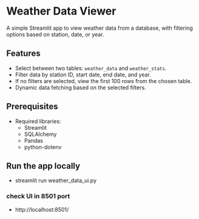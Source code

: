 # Weather Data Viewer

A simple Streamlit app to view weather data from a database, with filtering options based on station, date, or year.

## Features
- Select between two tables: `weather_data` and `weather_stats`.
- Filter data by station ID, start date, end date, and year.
- If no filters are selected, view the first 100 rows from the chosen table.
- Dynamic data fetching based on the selected filters.

## Prerequisites
- Required libraries:
  - Streamlit
  - SQLAlchemy
  - Pandas
  - python-dotenv

## Run the app locally

- streamlit run weather_data_ui.py

### check UI in 8501 port
- http://localhost:8501/